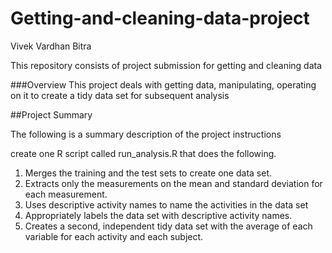 # Getting-and-cleaning-data-project

Vivek Vardhan Bitra


This repository consists of project submission for getting and cleaning data

###Overview
This project deals with getting data, manipulating, operating on it to create a tidy data set for subsequent analysis

##Project Summary

The following is a summary description of the project instructions

create one R script called run_analysis.R that does the following.
1. Merges the training and the test sets to create one data set.
2. Extracts only the measurements on the mean and standard deviation for each measurement.
3. Uses descriptive activity names to name the activities in the data set 
4. Appropriately labels the data set with descriptive activity names. 
5. Creates a second, independent tidy data set with the average of each variable for each activity and each subject.
